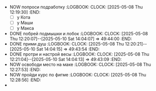 - NOW попроси подработку 
  :LOGBOOK:
  CLOCK: [2025-05-08 Thu 12:19:30]
  :END:
  * [ ] у Кота
  * [ ] у Маши
  * [ ] у Макса
- DONE побрей подмышки и лобок
  :LOGBOOK:
  CLOCK: [2025-05-08 Thu 12:20:07]--[2025-05-10 Sat 14:04:07] =>  49:44:00
  :END:
- DONE прими душ 
  :LOGBOOK:
  CLOCK: [2025-05-08 Thu 12:20:21]--[2025-05-10 Sat 14:04:15] =>  49:43:54
  :END:
- DONE протри и настрой весы 
  :LOGBOOK:
  CLOCK: [2025-05-08 Thu 12:21:04]--[2025-05-10 Sat 14:04:13] =>  49:43:09
  :END:
- NOW освободи место на маке 
  :LOGBOOK:
  CLOCK: [2025-05-08 Thu 12:27:53]
  :END:
- NOW пройди курс по фигме 
  :LOGBOOK:
  CLOCK: [2025-05-08 Thu 12:28:56]
  :END:
-